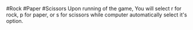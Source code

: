 #Rock #Paper #Scissors
Upon running of the game, You will select r for rock, p for paper, or s for scissors while computer automatically select it's option.